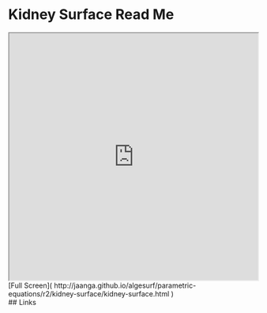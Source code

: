 Kidney Surface Read Me
===

<iframe src='http://jaanga.github.io/algesurf/parametric-equations/r2/kidney-surface/kidney-surface.html' width=100% height=500px >
There is an `iframe` here. It is not visible when viewed on github.com/algesurf. To view, please see 'Project Links' below.
</iframe>
[Full Screen]( http://jaanga.github.io/algesurf/parametric-equations/r2/kidney-surface/kidney-surface.html )
<br>
## Links 
<http://www.3d-meier.de/tut3/Seite42.html>  
